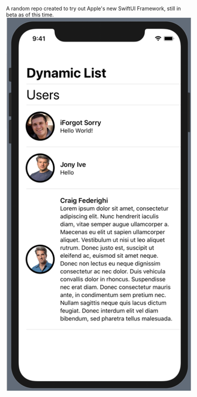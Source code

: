 A random repo created to try out Apple's new SwiftUI Framework, still in beta as of this time.
![SwiftUIDynamicList](https://github.com/evanemelga/Playground.SwiftUI/blob/master/img/dynamic-list.png)
